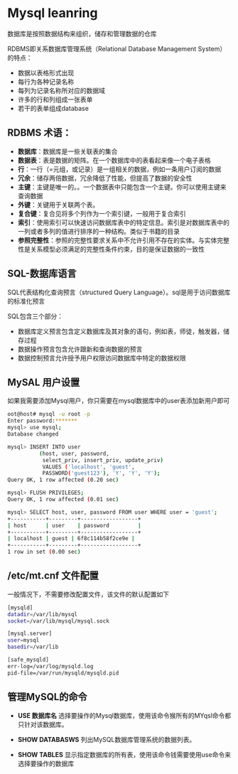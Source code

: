 # Mysql leanring

数据库是按照数据结构来组织，储存和管理数据的仓库

RDBMS即关系数据库管理系统（Relational Database Management System）的特点：
- 数据以表格形式出现
- 每行为各种记录名称
- 每列为记录名称所对应的数据域
- 许多的行和列组成一张表单
- 若干的表单组成database

## RDBMS 术语：

- **数据库**：数据库是一些关联表的集合
- **数据表**：表是数据的矩阵。在一个数据库中的表看起来像一个电子表格
- **行**：一行（=元组，或记录）是一组相关的数据，例如一条用户订阅的数据
- **冗余**：储存两倍数据，冗余降低了性能，但提高了数据的安全性
- **主键**：主键是唯一的。。一个数据表中只能包含一个主键。你可以使用主键来查询数据
- **外键**：关键用于关联两个表。
- **复合键**：复合见将多个列作为一个索引键，一般用于复合索引
- **索引**：使用索引可以快速访问数据库表中的特定信息。索引是对数据库表中的一列或者多列的值进行排序的一种结构。类似于书籍的目录
- **参照完整性**：参照的完整性要求关系中不允许引用不存在的实体。与实体完整性是关系模型必须满足的完整性条件约束，目的是保证数据的一致性

## SQL-数据库语言

SQL代表结构化查询预言（structured Query Language）。sql是用于访问数据库的标准化预言

SQL包含三个部分：
- 数据库定义预言包含定义数据库及其对象的语句，例如表，师徒，触发器，储存过程
- 数据操作预言包含允许跟新和查询数据的预言
- 数据控制预言允许授予用户权限访问数据库中特定的数据权限

## MySAL 用户设置

如果我需要添加Mysql用户，你只需要在mysql数据库中的user表添加新用户即可

```bash
oot@host# mysql -u root -p
Enter password:*******
mysql> use mysql;
Database changed

mysql> INSERT INTO user 
          (host, user, password, 
           select_priv, insert_priv, update_priv) 
           VALUES ('localhost', 'guest', 
           PASSWORD('guest123'), 'Y', 'Y', 'Y');
Query OK, 1 row affected (0.20 sec)

mysql> FLUSH PRIVILEGES;
Query OK, 1 row affected (0.01 sec)

mysql> SELECT host, user, password FROM user WHERE user = 'guest';
+-----------+---------+------------------+
| host      | user    | password         |
+-----------+---------+------------------+
| localhost | guest | 6f8c114b58f2ce9e |
+-----------+---------+------------------+
1 row in set (0.00 sec)
```

## /etc/mt.cnf 文件配置
一般情况下，不需要修改配置文件，该文件的默认配置如下

```bash
[mysqld]
datadir=/var/lib/mysql
socket=/var/lib/mysql/mysql.sock

[mysql.server]
user=mysql
basedir=/var/lib

[safe_mysqld]
err-log=/var/log/mysqld.log
pid-file=/var/run/mysqld/mysqld.pid
```

## 管理MySQL的命令

- **USE 数据库名**
选择要操作的Mysql数据库，使用该命令猴所有的MYqsl命令都只针对该数据库。

- **SHOW DATABASWS**
列出MySQL数据库管理系统的数据列表。

- **SHOW TABLES**
显示指定数据库的所有表，使用该命令钱需要使用use命令来选择要操作的数据库


